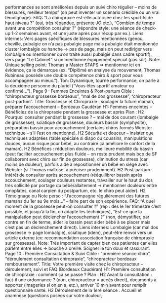performances se sont améliorées depuis un suivi chiro régulier – moins de blessures, meilleur temps” (on peut inventer un scénario crédible ou un vrai témoignage). FAQ: “La chiropraxie est-elle autorisée chez les sportifs de haut niveau ?” (oui, très répandue, présente JO etc.), “Combien de temps avant une compétition consulter ?” (répondre style: une séance de check-up 1-2 semaines avant, et une juste après pour récup par ex.). Liens internes: Vers pages spécifiques de blessures mentionnées (genou, cheville, pubalgie on n’a pas pubalgie page mais pubalgie était mentionnée cluster lombalgie ou hanche -> pas de page, mais on peut rediriger vers lombalgie ou mentionner qu’on traite aussi pubalgie dans cadre sportif), vers page “Le Cabinet” si on mentionne équipement spécial (pas sûr). Note: Unique selling point: Thomas a Master STAPS => mentionner ici en évidence, ça le démarque (ex: “Diplômé en analyse du mouvement, Thomas Rubineau possède une double compétence chiro & sport pour vous accompagner au mieux.”). Ton: Dynamique, tourné performance, on parle à la deuxième personne du pluriel (“Vous êtes sportif amateur ou confirmé…”). Page 9 : Femmes Enceintes & Post-partum Cible : “chiropracteur grossesse bordeaux”, “mal de dos grossesse”, “chiropracteur post-partum”. Title: Grossesse et Chiropraxie : soulager la future maman, préparer l’accouchement – Bordeaux Caudéran H1: Femmes enceintes – Bénéficiez de la chiropraxie pendant la grossesse et après Plan : H2 Pourquoi consulter pendant la grossesse ? – mal de dos courant (lombalgie de grossesse), sciatique de grossesse, douleurs bassin (symphysite), préparation bassin pour accouchement (certains chiros formés Webster technique – s’il l’est on mentionne). H2 Sécurité et douceur – insister que techniques adaptées (table spéciale si dispo ou coussins, manipulations douces, aucun risque pour bébé, au contraire ça améliore le confort de la maman). H2 Bénéfices : réduction douleurs, meilleure mobilité du bassin (peut faciliter accouchement plus fluide – on reste prudent mais bcp de SF collaborent avec chiro sur fin de grossesse), diminution du stress (car moins de douleur), parfois aide à repositionner un bébé en siège avec Webster (si Thomas maîtrise, à préciser prudemment). H2 Post-partum : intérêt de consulter après accouchement (rééquilibrer bassin après accouchement, soulager douleurs restantes, travailler sur le haut du dos très sollicité par portage du bébé/allaitement -> mentionner douleurs entre omoplates, canal carpien du postpartum, etc. le chiro peut aider). H2 Témoignage ou Note perso : “J’accompagne régulièrement des futures mamans du 1er au 9e mois…” – faire part de son expérience. FAQ: “A quel moment de la grossesse peut-on consulter ?” (rép : dès le 1er trimestre c’est possible, et jusqu’à la fin, on adapte les techniques), “Est-ce que la manipulation peut déclencher l’accouchement ?” (non, démystifier, par contre en fin de terme, aider le bassin peut aider bébé à se placer mais c’est pas un déclenchement direct). Liens internes: Lombalgie (car mal dos grossesse -> page lombalgie), sciatique (idem), peut-être renvoi vers un article externe (ex: recommandation association française de chiropraxie sur grossesse). Note: Très important de capter bien ces patientes car elles parlent entre elles -> bouche à oreille. Soigner le ton doux et rassurant. Page 10 : Première Consultation & Suivi Cible : “première séance chiro”, “déroulement consultation chiropraxie”, “chiropracteur bordeaux remboursement”. Title: Votre première visite chez le chiropracteur – déroulement, suivi et FAQ (Bordeaux Caudéran) H1: Première consultation de chiropraxie : comment ça se passe ? Plan : H2 Avant la consultation : faut-il une ordonnance ? (non, chiropracteur = accès direct), documents à apporter (imageries si on en a, etc.), arriver 10 min avant pour remplir questionnaire santé. H2 Déroulement de la 1ère séance : Accueil et anamnèse (questions posées sur votre douleur,